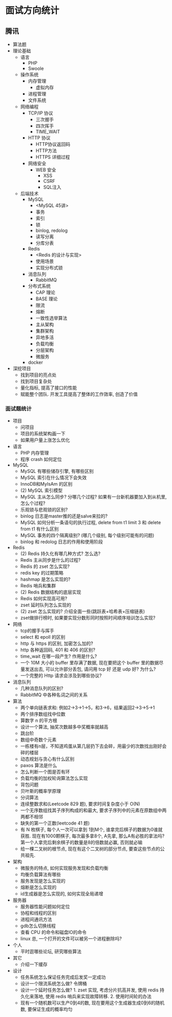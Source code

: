 # 面试方向统计

## 腾讯

- 算法题
- 理论基础
    - 语言
        - PHP
        - Swoole
    - 操作系统
        - 内存管理
            - 虚拟内存
        - 进程管理
        - 文件系统
    - 网络编程
        - TCP/IP 协议
            - 三次握手
            - 四次挥手
            - TIME_WAIT
        - HTTP 协议
            - HTTP协议返回码
            - HTTP方法
            - HTTPS 详细过程
        - 网络安全
            - WEB 安全
                - XSS
                - CSRF
                - SQL注入
    - 后端技术
        - MySQL
            - <MySQL 45讲>
            - 事务
            - 索引
            - 锁
            - binlog, redolog
            - 读写分离
            - 分库分表
        - Redis
            - <Redis 的设计与实现>
            - 使用场景
            - 实现分布式锁
        - 消息队列
            - RabbitMQ
        - 分布式系统
            - CAP 理论
            - BASE 理论
            - 限流
            - 熔断
            - 一致性选举算法
            - 主从架构
            - 集群架构
            - 异地多活
            - 负载均衡
            - 分层架构
            - 微服务
        - docker
- 深挖项目
    - 找到项目的亮点处
    - 找到项目复杂处
    - 量化指标, 提高了接口的性能
    - 赋能整个团队. 开发工具提高了整体的工作效率, 创造了价值

### 面试题统计

- 项目
    - 问项目
    - 项目的系统架构画一下
    - 如果用户量上涨怎么优化
- 语言
    - PHP 内存管理
    - 程序 crash 如何定位
- MySQL
    - MySQL 有哪些储存引擎, 有哪些区别
    - MySQL 索引在什么情况下会失效
    - InnoDB和MyIsAm 的区别
    - (2) MySQL 索引模型
    - MySQL 主从怎么同步? 分哪几个过程? 如果有一台新机器要加入到从机里, 怎么个过程?
    - 乐观锁与悲观锁的区别?
    - binlog 日志是master推的还是salve来拉的?
    - MySQL 如何分析一条语句的执行过程, delete from t1 limit 3 和 delete from t1 有什么区别
    - MySQL 事务的四个隔离级别? (哪几个级别, 每个级别可能有的问题)
    - binlog 和 redolog 日志的作用和使用阶段
- Redis
    - (2) Redis 持久化有哪几种方式? 怎么选?
    - Redis 主从同步是什么的过程?
    - Redis 的 zset 怎么实现?
    - redis key 的过期策略
    - hashmap 是怎么实现的?
    - Redis 哨兵和集群
    - (2) Redis 数据结构的底层实现
    - Redis 如何实现高可用?
    - zset 延时队列怎么实现的
    - (2) zset 怎么实现的? 介绍全面一些(跳跃表+哈希表+压缩链表)
    - zset做排行榜时,  如果要实现分数形同时按照时间顺序培训怎么实现?
- 网络
    - tcp的握手与挥手
    - select 和 epoll 的区别
    - http 与 https 的区别, 加密怎么加的?
    - http 各种返回码, 401 和 406 的区别?
    - time_wait 在哪一段产生? 作用是什么?
    - 一个 10M 大小的 buffer 里存满了数据, 现在要把这个 buffer 里的数据尽量发送出去, 可以允许部分丢包, 请问用 tcp 好 还是 udp 好? 为什么?
    - 一个完整的 Http 请求会涉及到哪些协议? 
- 消息队列
    - 几种消息队列的区别?
    - RabbitMQ 中各种名词之间的关系
- 算法
    - 两个单向链表求和: 例如2->3->1->5，和3->6，结果返回2->3->5->1
    - 两个排序数组找中位数
    - 算数字 n 的平方根
    - 设计一个算法, 抽奖次数越多中奖概率就越高
    - 跳台阶
    - 数组中奇数个元素
    - 一栋楼有n层，不知道鸡蛋从第几层扔下去会碎，用最少的次数找出刚好会碎的楼层
    - 动态规划与贪心有什么区别
    - paxos 算法是什么
    - 怎么判断一个图是否有环
    - 负载均衡的加权轮询算法怎么实现
    - 背包问题
    - 贝叶斯的概率学原理
    - 分词算法
    - 连续整数求和(Leetcode 829 题), 要求时间复杂度小于 O(N)
    - 一个无序数组找其子序列构成的和最大, 要求子序列中的元素在原数组中两两都不相邻
    - 缺失的第一个正数(leetcode 41 题)
    - 有 N 枚棋子, 每个人一次可以拿到 1到M个, 谁拿完后棋子的数据为0谁就获胜. 现在有1000颗棋子, 每次最多拿8个, A先拿, 那么A有必胜的拿法吗? 第一个人拿完后剩余棋子的数量是8的倍数就必赢, 否则就必输
    - 给一棵二叉树的根节点, 现在有这个二叉树的部分节点, 要查这些节点的公共祖先.
- 架构
    - 微服务的特点, 如何实现服务发现和负载均衡
    - 均衡负载算法有哪些
    - 服务发现是怎么实现的
    - 熔断是怎么实现的
    - id生成器是怎么实现的, 如何实现全局递增
- 服务器
    - 服务器性能问题如何定位
    - 协程和线程的区别
    - 进程间通讯方法
    - gdb怎么切换线程
    - 查看 CPU 的命令和磁盘IO的命令
    - linux 总, 一个打开的文件可以被另一个进程删除吗?
- 个人
    - 平时逛哪些论坛, 研究哪些算法
- 其它
    - 介绍一下缓存
- 设计
    - 任务系统怎么保证任务完成后发奖一定成功
    - 设计一个限流系统怎么做? 令牌桶
    - 设计一个延时任务怎么做? 1. zset 实现, 考虑分片抗高并发, 使用 redis 持久化来落地, 使用 redis 哨兵来实现故障转移. 2. 使用时间轮的办法
    - 现有一个随机数可以生产0到4的数, 现在要用这个生成器生成0到6的随机数, 要保证生成的概率均匀
    